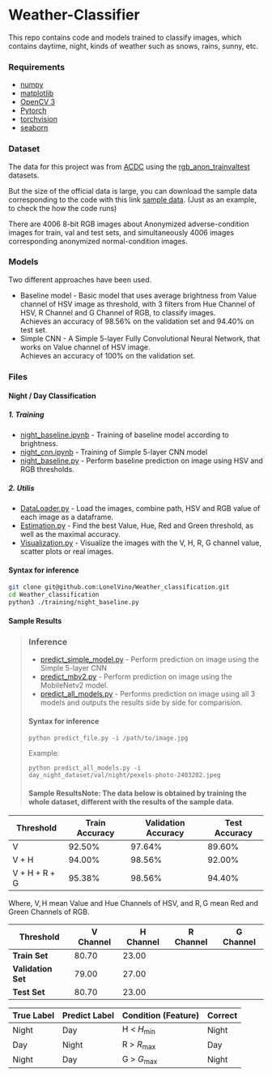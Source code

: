 # Weather-Classifier

This repo contains code and models trained to classify images, which contains daytime, night, kinds of weather such as snows, rains, sunny, etc.

### Requirements
- [numpy](https://pypi.org/project/numpy/)
- [matplotlib](https://pypi.org/project/matplotlib/)
- [OpenCV 3](https://pypi.org/project/opencv-python/3.4.9.31/)
- [Pytorch](https://pytorch.org/get-started/locally/)
- [torchvision](https://pytorch.org/get-started/locally/)
- [seaborn](https://seaborn.pydata.org/index.html)

### Dataset
The data for this project was from [ACDC](https://acdc.vision.ee.ethz.ch/download) using the [rgb_anon_trainvaltest](https://acdc.vision.ee.ethz.ch/rgb_anon_trainvaltest.zip) datasets.

But the size of the official data is large, you can download the sample data corresponding to the code with this link [sample data](). (Just as an example, to check the how the code runs)

There are 4006 8-bit RGB images about Anonymized adverse-condition images for train, val and test sets, and simultaneously 4006 images corresponding anonymized normal-condition images.

### Models

Two different approaches have been used.

- Baseline model - Basic model that uses average brightness from Value channel of HSV image as threshold, with 3 filters from Hue Channel of HSV, R Channel and G Channel of RGB,  to classify images. <br/>Achieves an accuracy of $98.56\%$ on the validation set and $94.40\%$ on test set.
- Simple CNN - A Simple 5-layer Fully Convolutional Neural Network, that works on Value channel of HSV image. <br/>Achieves an accuracy of $100\%$ on the validation set.

### Files

#### Night / Day Classification

##### 1. Training

- [night_baseline.ipynb](./training/night_baseline.ipynb) - Training of baseline model according to brightness.
- [night_cnn.ipynb](./training/night_cnn.ipynb) - Training of Simple 5-layer CNN model
- [night_baseline.py](./training/night_baseline.py) - Perform baseline prediction on image using HSV and RGB thresholds.

##### 2. Utilis

- [DataLoader.py](./utils/day_night/DataLoader.py) - Load the images, combine path, HSV and RGB value of each image as a dataframe.
- [Estimation.py](./utils/day_night/Estimation.py) - Find the best Value, Hue, Red and Green threshold, as well as the maximal accuracy.
- [Visualization.py](./utils/day_night/Visualization.py) - Visualize the images with the V, H, R, G channel value, scatter plots or real images.

#### Syntax for inference

```bash
git clone git@github.com:LonelVino/Weather_classification.git
cd Weather_classification
python3 ./training/night_baseline.py
```

#### Sample Results

> ### Inference
>
> - [predict_simple_model.py](https://github.com/jayeshsaita/Day-Night-Classifier/blob/master/predict_simple_model.py) - Perform prediction on image using the Simple 5-layer CNN
> - [predict_mbv2.py](https://github.com/jayeshsaita/Day-Night-Classifier/blob/master/predict_mbv2.py) - Perform prediction on image using the MobileNetv2 model.
> - [predict_all_models.py](https://github.com/jayeshsaita/Day-Night-Classifier/blob/master/predict_all_models.py) - Performs prediction on image using all 3 models and outputs the results side by side for comparision.
>
> #### Syntax for inference
>
> ```
> python predict_file.py -i /path/to/image.jpg
> ```
>
> Example:
>
> ```
> python predict_all_models.py -i day_night_dataset/val/night/pexels-photo-2403202.jpeg
> ```
>
> #### Sample ResultsNote: The data below is obtained by training **the whole dataset**, different with the results of the sample data. 

| Threshold          | Train Accuracy | Validation Accuracy | Test Accuracy |
| ------------------ | -------------- | ------------------- | ------------- |
| $\mathrm{V}$       | $92.50\%$      | $97.64\%$           | $89.60\%$     |
| $\mathrm{V+H}$     | $94.00\%$      | $98.56\%$           | $92.00\%$     |
| $\mathrm{V+H+R+G}$ | $95.38\%$      | $98.56\%$           | $94.40\%$     |

Where, $\mathrm{V,H}$ mean Value and Hue Channels of HSV, and $\mathrm{R,G}$ mean Red and Green Channels of RGB.

| Threshold          | $\mathrm{V}$ Channel | $\mathrm{H}$ Channel | $\mathrm{R}$ Channel | $\mathrm{G}$ Channel |
| ------------------ | -------------------- | -------------------- | -------------------- | -------------------- |
| **Train Set**      | $80.70$              | $23.00$              |                      |                      |
| **Validation Set** | $79.00$              | $27.00$              |                      |                      |
| **Test Set**       | $80.70$              | $23.00$              |                      |                      |



| True Label | Predict Label | Condition (Feature) | Correct |
| ---------- | ------------- | ------------------- | ------- |
| Night      | Day           | H < $H_{\min}$      | Night   |
| Day        | Night         | R > $R_{\max}$      | Day     |
| Night      | Day           | G > $G_{\max}$      | Night   |

